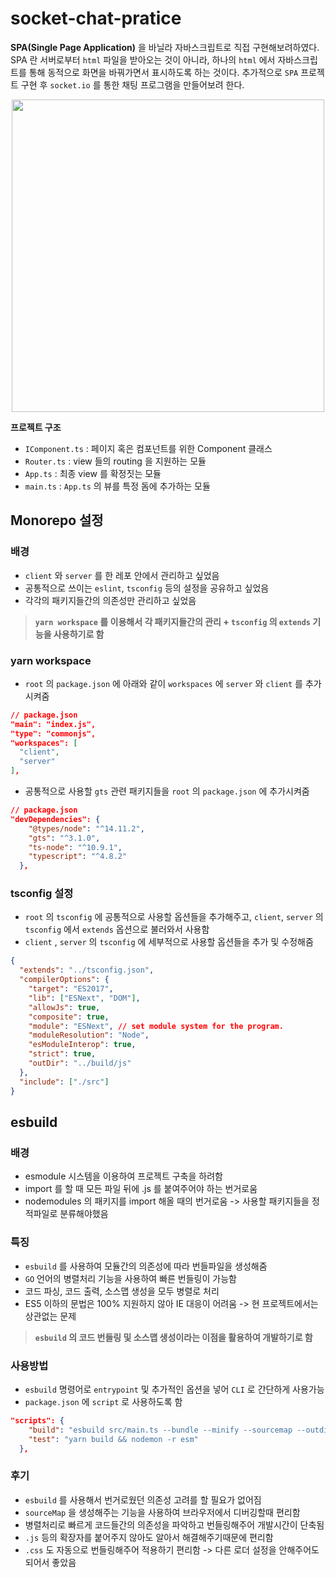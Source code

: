 # socket-chat-pratice

 **SPA(Single Page Application)** 을 바닐라 자바스크립트로 직접 구현해보려하였다. SPA 란 서버로부터 `html` 파일을 받아오는 것이 아니라, 하나의 `html` 에서 자바스크립트를 통해 동적으로 화면을 바꿔가면서 표시하도록 하는 것이다. 추가적으로 `SPA` 프로젝트 구현 후 `socket.io` 를 통한 채팅 프로그램을 만들어보려 한다.

<p align="center">
<img src="https://user-images.githubusercontent.com/51353146/189850546-2f653b30-0b1f-46c5-8322-f0ce47577753.png" width="500"/>
</p>

**프로젝트 구조**

- `IComponent.ts` : 페이지 혹은 컴포넌트를 위한 Component 클래스
- `Router.ts` : view 들의 routing 을 지원하는 모듈
- `App.ts` : 최종 view 를 확정짓는 모듈
- `main.ts` : `App.ts` 의 뷰를 특정 돔에 추가하는 모듈


## Monorepo 설정

### 배경

- `client` 와 `server` 를 한 레포 안에서 관리하고 싶었음
- 공통적으로 쓰이는 `eslint`, `tsconfig` 등의 설정을 공유하고 싶었음
- 각각의 패키지들간의 의존성만 관리하고 싶었음

> **`yarn workspace` 를 이용해서 각 패키지들간의 관리 + `tsconfig` 의 `extends` 기능을 사용하기로 함**
> 

### yarn workspace

- `root` 의 `package.json` 에 아래와 같이 `workspaces` 에 `server` 와  `client` 를 추가시켜줌

```json
// package.json
"main": "index.js",
"type": "commonjs",
"workspaces": [
  "client",
  "server"
],
```

- 공통적으로 사용할 `gts` 관련 패키지들을 `root` 의 `package.json` 에 추가시켜줌

```json
// package.json
"devDependencies": {
    "@types/node": "^14.11.2",
    "gts": "^3.1.0",
    "ts-node": "^10.9.1",
    "typescript": "^4.8.2"
  },
```

### tsconfig 설정

- `root` 의 `tsconfig` 에 공통적으로 사용할 옵션들을 추가해주고, `client`, `server` 의 `tsconfig` 에서 `extends` 옵션으로 불러와서 사용함
- `client` , `server` 의  `tsconfig` 에 세부적으로 사용할 옵션들을 추가 및 수정해줌

```json
{
  "extends": "../tsconfig.json",
  "compilerOptions": {
    "target": "ES2017",
    "lib": ["ESNext", "DOM"],
    "allowJs": true,
    "composite": true,
    "module": "ESNext", // set module system for the program.
    "moduleResolution": "Node",
    "esModuleInterop": true,
    "strict": true,
    "outDir": "../build/js"
  },
  "include": ["./src"]
}
```

## esbuild

### 배경

- esmodule 시스템을 이용하여 프로젝트 구축을 하려함
- import 를 할 때 모든 파일 뒤에 .js 를 붙여주어야 하는 번거로움
- nodemodules 의 패키지를 import 해올 때의 번거로움 -> 사용할 패키지들을 정적파일로 분류해야했음

### 특징

- `esbuild` 를 사용하여 모듈간의 의존성에 따라 번들파일을 생성해줌
- `GO` 언어의 병렬처리 기능을 사용하여 빠른 번들링이 가능함
- 코드 파싱, 코드 출력, 소스맵 생성을 모두 병렬로 처리
- ES5 이하의 문법은 100% 지원하지 않아 IE 대응이 어려움 -> 현 프로젝트에서는 상관없는 문제

> **`esbuild` 의 코드 번들링 및 소스맵 생성이라는 이점을 활용하여 개발하기로 함**
> 

### 사용방법

- `esbuild` 명령어로 `entrypoint` 및 추가적인 옵션을 넣어 `CLI` 로 간단하게 사용가능
- `package.json` 에 `script` 로 사용하도록 함

```json
"scripts": {
    "build": "esbuild src/main.ts --bundle --minify --sourcemap --outdir=../dist",
    "test": "yarn build && nodemon -r esm"
  },
```

### 후기

- `esbuild` 를 사용해서 번거로웠던 의존성 고려를 할 필요가 없어짐
- `sourceMap` 을 생성해주는 기능을 사용하여 브라우저에서 디버깅할때 편리함
- 병렬처리로 빠르게 코드들간의 의존성을 파악하고 번들링해주어 개발시간이 단축됨
- `.js` 등의 확장자를 붙어주지 않아도 알아서 해결해주기때문에 편리함
- `.css` 도 자동으로 번들링해주어 적용하기 편리함 -> 다른 로더 설정을 안해주어도 되어서 좋았음
